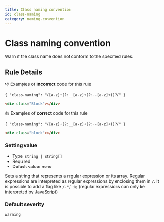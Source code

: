 ```yaml
---
title: Class naming convention
id: class-naming
category: naming-convention
---
```


# Class naming convention

Warn if the class name does not conform to the specified rules.

## Rule Details

👎 Examples of **incorrect** code for this rule

`{ "class-naming": "/[a-z]+(?:__[a-z]+(?:--[a-z]+))?/" }`

```html
<div class="Block"></div>
```

👍 Examples of **correct** code for this rule

`{ "class-naming": "/[a-z]+(?:__[a-z]+(?:--[a-z]+))?/" }`

```html
<div class="block"></div>
```

### Setting value

-   Type: `string | string[]`
-   Required
-   Default value: none

Sets a string that represents a regular expression or its array. Regular expressions are interpreted as regular expressions by enclosing them in `/`. It is possible to add a flag like `/.*/ ig` (regular expressions can only be interpreted by JavaScript)

### Default severity

`warning`
